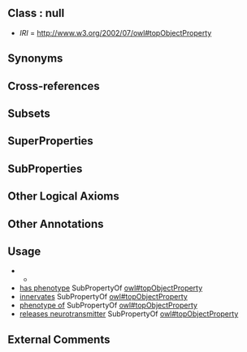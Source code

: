 
## Class : null

 * *IRI* = http://www.w3.org/2002/07/owl#topObjectProperty

## Synonyms


## Cross-references


## Subsets


## SuperProperties


## SubProperties


## Other Logical Axioms


## Other Annotations


## Usage

 * -
 * [has phenotype](../../RO/00/RO_0002200.md) SubPropertyOf [owl#topObjectProperty](../../ty/owl#topObjectProperty.md)
 * [innervates](../../RO/34/RO_0002134.md) SubPropertyOf [owl#topObjectProperty](../../ty/owl#topObjectProperty.md)
 * [phenotype of](../../RO/01/RO_0002201.md) SubPropertyOf [owl#topObjectProperty](../../ty/owl#topObjectProperty.md)
 * [releases neurotransmitter](../../RO/11/RO_0002111.md) SubPropertyOf [owl#topObjectProperty](../../ty/owl#topObjectProperty.md)

## External Comments

